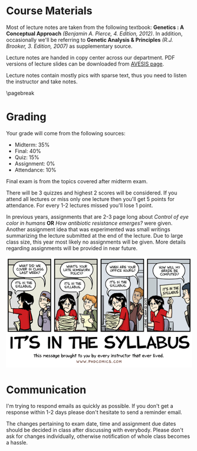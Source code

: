 # Course Materials

Most of lecture notes are taken from the following textbook: **Genetics : A Conceptual Approach** *(Benjamin A. Pierce, 4. Edition, 2012)*. In addition, occasionally we'll be referring to **Genetic Analysis & Principles** *(R.J. Brooker, 3. Edition, 2007)* as supplementary source.

Lecture notes are handed in copy center across our department. PDF versions of lecture slides can be downloaded from [AVESIS page](http://avesis.yildiz.edu.tr/alyilmaz/).

Lecture notes contain mostly pics with sparse text, thus you need to listen the instructor and take notes.

\pagebreak

# Grading

Your grade will come from the following sources:

* Midterm: 35%
* Final: 40%
* Quiz: 15%
* Assignment: 0%
* Attendance: 10%

Final exam is from the topics covered after midterm exam.

There will be 3 quizzes and highest 2 scores will be considered. If you attend all lectures or miss only one lecture then you'll get 5 points for attendance. For every 1-2 lectures missed you'll lose 1 point.

In previous years, assignments that are 2-3 page long about *Control of eye color in humans* **OR** *How antibiotic resistance emerges?* were given. Another assignment idea that was experimented was small writings summarizing the lecture submitted at the end of the lecture. Due to large class size, this year most likely no assignments will be given. More details regarding assignments will be provided in near future.

![Please read the syllabus](phd051013small.png)

# Communication

I'm trying to respond emails as quickly as possible. If you don't get a response within 1-2 days please don't hesitate to send a reminder email.

The changes pertaining to exam date, time and assignment due dates should be decided in class after discussing with everybody. Please don't ask for changes individually, otherwise notification of whole class becomes a hassle.

